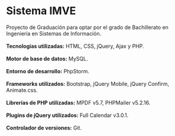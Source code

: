 # **Sistema IMVE**
Proyecto de Graduación para optar por el grado de Bachillerato en Ingeniería en Sistemas de Información.<br><br>
**Tecnologías utilizadas:** HTML, CSS, jQuery, Ajax y PHP.<br><br>
**Motor de base de datos:** MySQL.<br><br>
**Entorno de desarrollo:** PhpStorm.<br><br>
**Frameworks utilizados:** Bootstrap, jQuery Mobile, jQuery Confirm, Animate.css.<br><br>
**Librerías de PHP utilizadas:** MPDF v5.7, PHPMailer v5.2.16.<br><br>
**Plugins de jQuery utilizados:** Full Calendar v3.0.1.<br><br>
**Controlador de versiones:** Git.
